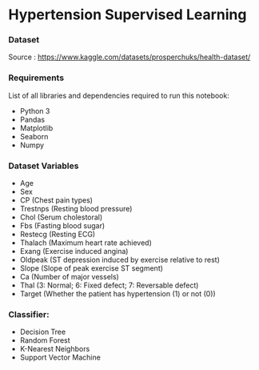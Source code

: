 # Hypertension Supervised Learning

### Dataset
Source : https://www.kaggle.com/datasets/prosperchuks/health-dataset/

### Requirements
List of all libraries and dependencies required to run this notebook:
- Python 3
- Pandas
- Matplotlib
- Seaborn
- Numpy

### Dataset Variables
- Age
- Sex
- CP (Chest pain types)
- Trestnps (Resting blood pressure)
- Chol (Serum cholestoral)
- Fbs (Fasting blood sugar)
- Restecg (Resting ECG)
- Thalach (Maximum heart rate achieved)
- Exang (Exercise induced angina)
- Oldpeak (ST depression induced by exercise relative to rest)
- Slope (Slope of peak exercise ST segment)
- Ca (Number of major vessels)
- Thal (3: Normal; 6: Fixed defect; 7: Reversable defect)
- Target (Whether the patient has hypertension (1) or not (0))

### Classifier:
- Decision Tree
- Random Forest
- K-Nearest Neighbors
- Support Vector Machine